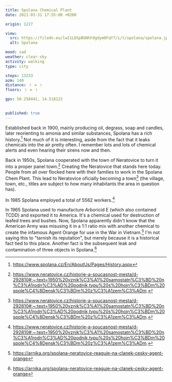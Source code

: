 ```yaml
---
title: Spolana Chemical Plant
date: 2021-03-31 17:55:00 +0200

origin: 1227

view:
  src: https://filedn.eu/lwI1LDSpBGNhFdgdym0FqY7/i/t/spolana/spolana.jpg
  alt: Spolana

mood: sad
weather: clear-sky
activity: walking
type: city

steps: 13233
azm: 140
distance: ﹖ ∞ ﹖
floors: ﹖ ∞ ﹖

gps: 50.258441, 14.518122
      

published: true
---
```

Established back in 1900, mainly producing oil, degrass, soap and candles, later reorienting to amonia and similar 
substances, Spolana has a rich history.[^spo-1] Not much of it is interesting, aside from the fact that it leaks chemicals into 
the air pretty often. I remember lots and lots of chemical alerts and even hearing their sirens now and then.

Back in 1950s, Spolana cooperated with the town of Neratovice to turn it into a proper panel town.[^spo-2] Creating the 
Neratovice that stands here today. People from all over flocked here with their families to work in the Spolana Chem 
Plant. This lead to Neratovice oficially becoming a town[^spo-2] (the village, town, etc., titles are subject to how 
many inhabitants the area in question has).

In 1985 Spolana employed a total of 5562 workers.[^spo-2]

In 1965 Spolana used to manufacture Arboricid E (which also contained TCDD) and exported it to America. It's a chemical 
used for destruction of leafed trees and bushes. Now, Spolana apparently didn't know that the American Army 
was misusing it in a 1:1 ratio mix with another chemical to create the infamous Agent Orange for use in the War in 
Vietnam.[^spo-3] I'm not saying this to "tarnish its reputation", but merely because it is a historical fact tied to 
this place. Another fact is the subsequent leak and contamination of three objects in Spolana.[^spo-3]

[^spo-1]: https://www.spolana.cz/En/AboutUs/Pages/History.aspx
[^spo-2]: https://www.neratovice.cz/historie-a-soucasnost-mesta/d-292810#:~:text=1950%20vznik%C3%A1%20samostatn%C3%BD%20n%C3%A1rodn%C3%AD%20podnik,typu%20s%20hojn%C3%BDm%20spole%C4%8Densk%C3%BDm%20z%C3%A1zem%C3%ADm.
[^spo-3]: https://arnika.org/spolana-neratovice-reaguje-na-clanek-cesky-agent-orange